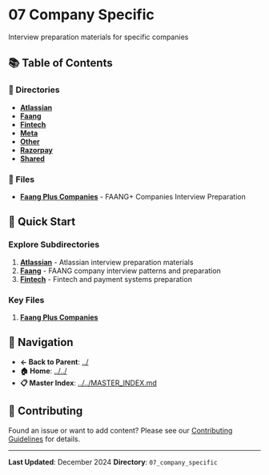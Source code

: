 # 07 Company Specific

Interview preparation materials for specific companies

## 📚 Table of Contents

### 📁 Directories

- **[Atlassian](atlassian/)**
- **[Faang](faang/)**
- **[Fintech](fintech/)**
- **[Meta](meta/)**
- **[Other](other/)**
- **[Razorpay](razorpay/)**
- **[Shared](shared/)**

### 📄 Files

- **[Faang Plus Companies](faang_plus_companies.md)** - FAANG+ Companies Interview Preparation

## 🚀 Quick Start

### Explore Subdirectories
1. **[Atlassian](atlassian/)** - Atlassian interview preparation materials
1. **[Faang](faang/)** - FAANG company interview patterns and preparation
1. **[Fintech](fintech/)** - Fintech and payment systems preparation

### Key Files
1. **[Faang Plus Companies](faang_plus_companies.md)**

## 🔗 Navigation

- **← Back to Parent**: [../](../)
- **🏠 Home**: [../../](../..)
- **📋 Master Index**: [../../MASTER_INDEX.md](../..MASTER_INDEX.md)

## 🤝 Contributing

Found an issue or want to add content? Please see our [Contributing Guidelines](../CONTRIBUTING.md) for details.

---

**Last Updated**: December 2024
**Directory**: `07_company_specific`
